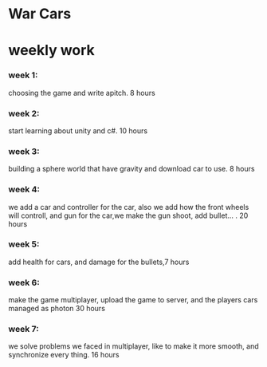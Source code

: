 # War Cars

<h1>weekly work</h1>

<h3>week 1:</h3>
choosing the game and write apitch. 8 hours

<h3> week 2:</h3>
start learning about unity and c#. 10 hours

<h3>week 3:</h3>
building a sphere world that have gravity and download car to use. 8 hours

<h3>week 4:</h3>
we add a car and controller for the car, also we add how the front wheels will controll, and gun for the car,we make the gun shoot, add bullet... . 20 hours

<h3>week 5:</h3>
add health for cars, and damage for the bullets,7 hours

<h3>week 6:</h3>
make the game multiplayer, upload the game to server, and the players cars managed as photon 30 hours

<h3>week 7:</h3>
we solve problems we faced in multiplayer, like to make it more smooth, and synchronize every thing. 16 hours





